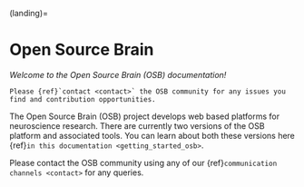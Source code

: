(landing)=
# Open Source Brain

*Welcome to the Open Source Brain (OSB) documentation!*

```{admonition} **Note:** The OSB documentation is currently being restructured and significantly updated.
Please {ref}`contact <contact>` the OSB community for any issues you find and contribution opportunities.
```
The Open Source Brain (OSB) project develops web based platforms for neuroscience research.
There are currently two versions of the OSB platform and associated tools.
You can learn about both these versions here {ref}`in this documentation <getting_started_osb>`.

Please contact the OSB community using any of our {ref}`communication channels <contact>` for any queries.
